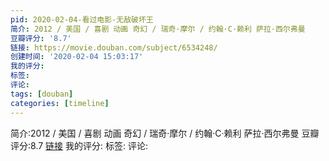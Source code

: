 ```yaml
---
pid: 2020-02-04-看过电影-无敌破坏王
简介: 2012 / 美国 / 喜剧 动画 奇幻 / 瑞奇·摩尔 / 约翰·C·赖利 萨拉·西尔弗曼
豆瓣评分: '8.7'
链接: https://movie.douban.com/subject/6534248/
创建时间: '2020-02-04 15:03:17'
我的评分:
标签:
评论:
tags: [douban]
categories: [timeline]
---
```

简介:2012 / 美国 / 喜剧 动画 奇幻 / 瑞奇·摩尔 / 约翰·C·赖利 萨拉·西尔弗曼
豆瓣评分:8.7
[链接](https://movie.douban.com/subject/6534248/)
我的评分:
标签:
评论:
